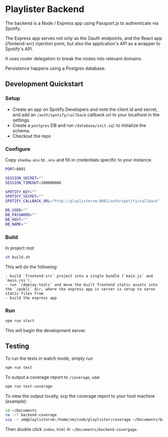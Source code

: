 # Playlister Backend

The backend is a Node / Express app using Passport.js to authenticate via Spotify.

The Express app serves not only as the Oauth endpoints, and the React app (/fontend-src) injection point, but also the application's API as a wrapper to Spotify's API.

It uses router delegation to break the routes into relevant domains.

Persistence happens using a Postgres database.

## Development Quickstart

### Setup

- Create an app on Spotify Developers and note the client id and secret, and add an `/auth/spotify/callback` callback url to your localhost in the settings.
- Create a `postgres` DB and run `/database/init.sql` to intiialize the schema.
- Checkout the repo

### Configure

Copy `shadow.env` to `.env` and fill in credentials specific to your instance.

```bash
PORT=8001

SESSION_SECRET=""
SESSION_TIMEOUT=300000000

SPOTIFY_KEY=""
SPOTIFY_SECRET=""
SPOTIFY_CALLBACK_URL="http://playlistervm:8001/auth/spotify/callback"

DB_USER=""
DB_PASSWORD=""
DB_HOST=""
DB_NAME=""
```

### Build

In project root

```bash
sh build.sh
```

This will do the following:

    - build `frontend-src` project into a single bundle (`main.js` and `main.css`).
    - run `/deploy-tools` and move the built frontend static assets into the `/publc` dir, where the express app is server is setup to serve static files from
    - build the express app

### Run

```bash
npm run start
```

This will begin the development server.

## Testing

To run the tests in watch mode, simply run
```bash
npm run test
```

To output a coverage report to `/coverage`, use
```bash
npm run test-coverage
```

To view the output locally, scp the coverage report to your host machine (example):

```bash
cd ~/Documents
rm -rf backend-coverage
scp -r vm@playlistervm:/home/vm/code/playlister/coverage ~/Documents/backend-coverage
```

Then double click `index.html` in `~/Documents/backend-covergage`.
